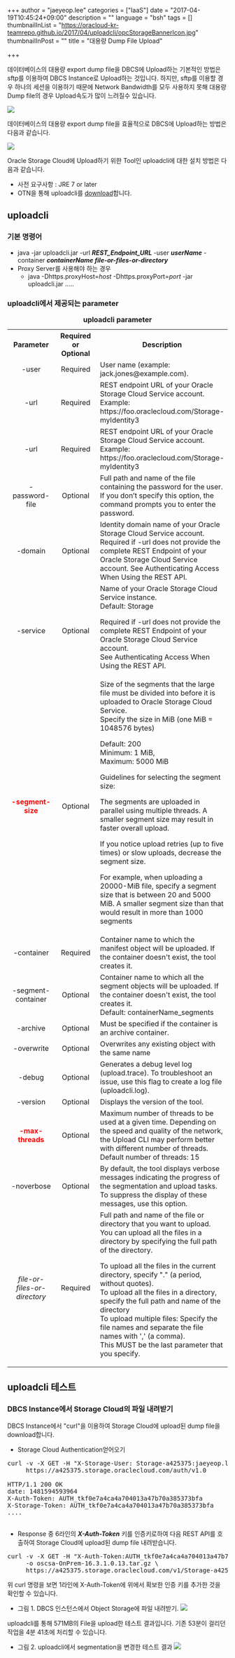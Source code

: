 +++
author = "jaeyeop.lee"
categories = ["IaaS"]
date = "2017-04-19T10:45:24+09:00"
description = ""
language = "bsh"
tags = []
thumbnailInList = "https://oracloud-kr-teamrepo.github.io/2017/04/uploadcli/opcStorageBannerIcon.jpg"
thumbnailInPost = ""
title = "대용량 Dump File Upload"

+++

데이터베이스의 대용량 export dump file을 DBCS에 Upload하는 기본적인 방법은 sftp를 이용하여 DBCS Instance로 Upload하는 것입니다. 하지만, sftp를 이용할 경우 하나의 세션을 이용하기 때문에 Network Bandwidth를 모두 사용하지 못해 대용량 Dump file의 경우 Upload속도가 많이 느려질수 있습니다.

![](https://oracloud-kr-teamrepo.github.io/2017/04/uploadcli/uploadcli-01.jpg)

데이터베이스의 대용량 export dump file을 효율적으로 DBCS에 Upload하는 방법은 다음과 같습니다.

![](https://oracloud-kr-teamrepo.github.io/2017/04/uploadcli/uploadcli-02.jpg)

Oracle Storage Cloud에 Upload하기 위한 Tool인 uploadcli에 대한 설치 방법은 다음과 같습니다.

- 사전 요구사항 : JRE 7 or later
- OTN을 통해 uploadcli를 [download](http://www.oracle.com/technetwork/topics/cloud/downloads/index.html#cli)합니다.

## uploadcli
### 기본 명령어

- java -jar uploadcli.jar -url ***REST_Endpoint_URL*** -user ***userName*** -container ***containerName file-or-files-or-directory***
- Proxy Server를 사용해야 하는 경우
  - java -Dhttps.proxyHost=*host* -Dhttps.proxyPort=*port* -jar uploadcli.jar .....

### uploadcli에서 제공되는 parameter
<table>
<caption><b>uploadcli parameter</b></caption>
<tr style="backgroud-color: rgb(192,192,192)">
  <th width="110">Parameter</th>
  <th width="100">Required or Optional</th>
  <th>Description</th>
</tr>
<tr>
  <td align="center">-user</td>
  <td align="center">Required</td>
  <td>User name (example: jack.jones@example.com).</td>
</tr>
<tr>
  <td align="center">-url</td>
  <td align="center">Required</td>
  <td>REST endpoint URL of your Oracle Storage Cloud Service account.
Example: https://foo.oraclecloud.com/Storage-myIdentity3</td>
</tr>
<tr>
  <td align="center">-url</td>
  <td align="center">Required</td>
  <td>REST endpoint URL of your Oracle Storage Cloud Service account.<br/>
Example: https://foo.oraclecloud.com/Storage-myIdentity3</td>
</tr>
<tr>
  <td align="center">-password-file</td>
  <td align="center">Optional</td>
  <td>Full path and name of the file containing the password for the user.<br/>If you don’t specify this option, the command prompts you to enter the password.</td>
</tr>
<tr>
  <td align="center">-domain</td>
  <td align="center">Optional</td>
  <td>Identity domain name of your Oracle Storage Cloud Service account. Required if -url does not provide the complete REST Endpoint of your Oracle Storage Cloud Service account.
See Authenticating Access When Using the REST API.</td>
</tr>
<tr>
  <td align="center">-service</td>
  <td align="center">Optional</td>
  <td>Name of your Oracle Storage Cloud Service instance.<br>Default: Storage<p>
Required if -url does not provide the complete REST Endpoint of your Oracle Storage Cloud Service account.<br>See Authenticating Access When Using the REST API.</td>
</tr>
<tr>
  <td align="center"><b style="color: rgb(255,0,0)">-segment-size</b></td>
  <td align="center">Optional</td>
  <td>Size of the segments that the large file must be divided into before it is uploaded to Oracle Storage Cloud Service.<br>Specify the size in MiB (one MiB = 1048576 bytes)<p>
Default: 200<br>Minimum: 1 MiB,<br>Maximum: 5000 MiB<p>Guidelines for selecting the segment size:<p>
The segments are uploaded in parallel using multiple threads. A smaller segment size may result in faster overall upload.<p>
If you notice upload retries (up to five times) or slow uploads, decrease the segment size.<p>
For example, when uploading a 20000-MiB file, specify a segment size that is between 20 and 5000 MiB. A smaller segment size than that would result in more than 1000 segments</td>
</tr>
<tr>
  <td align="center">-container</td>
  <td align="center">Required</td>
  <td>Container name to which the manifest object will be uploaded. If the container doesn't exist, the tool creates it.</td>
</tr>
<tr>
  <td align="center">-segment-container</td>
  <td align="center">Optional</td>
  <td>Container name to which all the segment objects will be uploaded. If the container doesn't exist, the tool creates it.<br>Default: containerName_segments</td>
</tr>
<tr>
  <td align="center">-archive</td>
  <td align="center">Optional</td>
  <td>Must be specified if the container is an archive container.</td>
</tr>
<tr>
  <td align="center">-overwrite</td>
  <td align="center">Optional</td>
  <td>Overwrites any existing object with the same name</td>
</tr>
<tr>
  <td align="center">-debug</td>
  <td align="center">Optional</td>
  <td>Generates a debug level log (upload.trace). To troubleshoot an issue, use this flag to create a log file (uploadcli.log).</td>
</tr>
<tr>
  <td align="center">-version</td>
  <td align="center">Optional</td>
  <td>Displays the version of the tool.</td>
</tr>
<tr>
  <td align="center"><b style="color: rgb(255,0,0)">-max-threads</b></td>
  <td align="center">Optional</td>
  <td>Maximum number of threads to be used at a given time. Depending on the speed and quality of the network, the Upload CLI may perform better with different number of threads. Default number of threads: 15</td>
</tr>
<tr>
  <td align="center">-noverbose</td>
  <td align="center">Optional</td>
  <td>By default, the tool displays verbose messages indicating the progress of the segmentation and upload tasks. To suppress the display of these messages, use this option.</td>
</tr>
<tr>
  <td align="center"><i>file-or-files-or-directory</i></td>
  <td align="center">Required</td>
  <td>Full path and name of the file or directory that you want to upload.<br>
You can upload all the files in a directory by specifying the full path of the directory.<p>
To upload all the files in the current directory, specify "." (a period, without quotes).<br>
To upload all the files in a directory, specify the full path and name of the directory<br>
To upload multiple files: Specify the file names and separate the file names with ',' (a comma).<br>
This MUST be the last parameter that you specify.</td>
</tr>
</table>

## uploadcli 테스트

### DBCS Instance에서 Storage Cloud의 파일 내려받기
DBCS Instance에서 "curl"을 이용하여 Storage Cloud에 upload된 dump file을 download합니다.

- Storage Cloud Authentication얻어오기

<pre class="prettyprint linenums">
curl -v -X GET -H "X-Storage-User: Storage-a425375:jaeyeop.lee@oracle.com" -H "X-Storage-Pass: H******@" \
     https://a425375.storage.oraclecloud.com/auth/v1.0

HTTP/1.1 200 OK
date: 1481594593964
X-Auth-Token: AUTH_tkf0e7a4ca4a704013a47b70a385373bfa
X-Storage-Token: AUTH_tkf0e7a4ca4a704013a47b70a385373bfa
....

</pre>


- Response 중 6라인의 ***X-Auth-Token*** 키를 인증키로하여 다음 REST API를 호출하여 Storage Cloud에 upload된 dump file 내려받습니다.

<pre class="prettyprint linenums">
curl -v -X GET -H "X-Auth-Token:AUTH_tkf0e7a4ca4a704013a47b70a385373bfa" \
     -o oscsa-OnPrem-16.3.1.0.13.tar.gz \
     https://a425375.storage.oraclecloud.com/v1/Storage-a425375/myContainer/oscsa-OnPrem-16.3.1.0.13.tar.gz
</pre>

위 curl 명령을 보면 1라인에 X-Auth-Token에 위에서 확보한 인증 키를 추가한 것을 확인할 수 있습니다.

- 그림 1. DBCS 인스턴스에서 Object Storage에 파일 내려받기.
![](https://oracloud-kr-teamrepo.github.io/2017/04/uploadcli/uploadcli-03.jpg)

uploadcli를 통해 571MB의 File을 upload한 테스트 결과입니다. 기존 53분이 걸리던 작업을 4분 41초에 처리할 수 있습니다.

- 그림 2. uploadcli에서 segmentation을 변경한 테스트 결과
![](https://oracloud-kr-teamrepo.github.io/2017/04/uploadcli/uploadcli-04.jpg)
